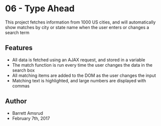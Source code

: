 # 06 - Type Ahead

This project fetches information from 1000 US cities, and will automatically show matches by city or state name when the user enters or changes a search term

## Features

- All data is fetched using an AJAX request, and stored in a variable
- The match function is run every time the user changes the data in the search box
- All matching items are added to the DOM as the user changes the input
- Matching text is highlighted, and large numbers are displayed with commas

## Author

- Barrett Amsrud
- February 7th, 2017
